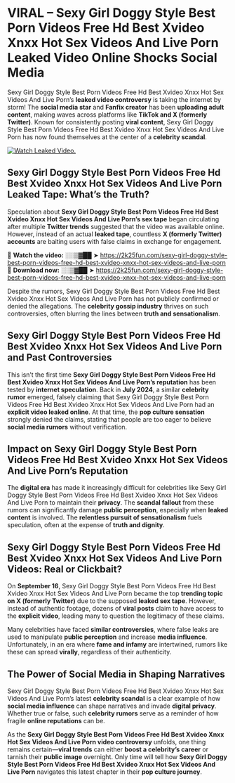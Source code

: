# VIRAL – Sexy Girl Doggy Style Best Porn Videos Free Hd Best Xvideo Xnxx Hot Sex Videos And Live Porn Leaked Video Online Shocks Social Media 

Sexy Girl Doggy Style Best Porn Videos Free Hd Best Xvideo Xnxx Hot Sex Videos And Live Porn’s **leaked video controversy** is taking the internet by storm! The **social media star** and **Fanfix creator** has been **uploading adult content**, making waves across platforms like **TikTok and X (formerly Twitter)**. Known for consistently posting **viral content**, Sexy Girl Doggy Style Best Porn Videos Free Hd Best Xvideo Xnxx Hot Sex Videos And Live Porn has now found themselves at the center of a **celebrity scandal**.  

[![Watch Leaked Video.](https://miro.medium.com/v2/resize:fit:828/format:webp/1*cilzJN44JGOrTw9NJCrNHA.gif "Watch Leaked Video")](https://2k25fun.com/sexy-girl-doggy-style-best-porn-videos-free-hd-best-xvideo-xnxx-hot-sex-videos-and-live-porn)

## **Sexy Girl Doggy Style Best Porn Videos Free Hd Best Xvideo Xnxx Hot Sex Videos And Live Porn Leaked Tape: What’s the Truth?**  
Speculation about **Sexy Girl Doggy Style Best Porn Videos Free Hd Best Xvideo Xnxx Hot Sex Videos And Live Porn’s sex tape** began circulating after multiple **Twitter trends** suggested that the video was available online. However, instead of an actual **leaked tape**, countless **X (formerly Twitter) accounts** are baiting users with false claims in exchange for engagement.  

🔹 **Watch the video:** ░░▒▓██ ➤ https://2k25fun.com/sexy-girl-doggy-style-best-porn-videos-free-hd-best-xvideo-xnxx-hot-sex-videos-and-live-porn  
🔹 **Download now:** ░░▒▓██ ➤ https://2k25fun.com/sexy-girl-doggy-style-best-porn-videos-free-hd-best-xvideo-xnxx-hot-sex-videos-and-live-porn  

Despite the rumors, Sexy Girl Doggy Style Best Porn Videos Free Hd Best Xvideo Xnxx Hot Sex Videos And Live Porn has not publicly confirmed or denied the allegations. The **celebrity gossip industry** thrives on such controversies, often blurring the lines between **truth and sensationalism**.  

## **Sexy Girl Doggy Style Best Porn Videos Free Hd Best Xvideo Xnxx Hot Sex Videos And Live Porn and Past Controversies**  
This isn’t the first time **Sexy Girl Doggy Style Best Porn Videos Free Hd Best Xvideo Xnxx Hot Sex Videos And Live Porn’s reputation** has been tested by **internet speculation**. Back in **July 2024**, a similar **celebrity rumor** emerged, falsely claiming that Sexy Girl Doggy Style Best Porn Videos Free Hd Best Xvideo Xnxx Hot Sex Videos And Live Porn had an **explicit video leaked online**. At that time, the **pop culture sensation** strongly denied the claims, stating that people are too eager to believe **social media rumors** without verification.  

## **Impact on Sexy Girl Doggy Style Best Porn Videos Free Hd Best Xvideo Xnxx Hot Sex Videos And Live Porn’s Reputation**  
The **digital era** has made it increasingly difficult for celebrities like Sexy Girl Doggy Style Best Porn Videos Free Hd Best Xvideo Xnxx Hot Sex Videos And Live Porn to maintain their **privacy**. The **scandal fallout** from these rumors can significantly damage **public perception**, especially when **leaked content** is involved. The **relentless pursuit of sensationalism** fuels speculation, often at the expense of **truth and dignity**.  

## **Sexy Girl Doggy Style Best Porn Videos Free Hd Best Xvideo Xnxx Hot Sex Videos And Live Porn Videos: Real or Clickbait?**  
On **September 16**, Sexy Girl Doggy Style Best Porn Videos Free Hd Best Xvideo Xnxx Hot Sex Videos And Live Porn became the top **trending topic on X (formerly Twitter)** due to the supposed **leaked sex tape**. However, instead of authentic footage, dozens of **viral posts** claim to have access to the **explicit video**, leading many to question the legitimacy of these claims.  

Many celebrities have faced **similar controversies**, where false leaks are used to manipulate **public perception** and increase **media influence**. Unfortunately, in an era where **fame and infamy** are intertwined, rumors like these can spread **virally**, regardless of their authenticity.  

## **The Power of Social Media in Shaping Narratives**  
Sexy Girl Doggy Style Best Porn Videos Free Hd Best Xvideo Xnxx Hot Sex Videos And Live Porn’s latest **celebrity scandal** is a clear example of how **social media influence** can shape narratives and invade **digital privacy**. Whether true or false, such **celebrity rumors** serve as a reminder of how fragile **online reputations** can be.  

As the **Sexy Girl Doggy Style Best Porn Videos Free Hd Best Xvideo Xnxx Hot Sex Videos And Live Porn video controversy** unfolds, one thing remains certain—**viral trends** can either **boost a celebrity’s career** or tarnish their **public image** overnight. Only time will tell how **Sexy Girl Doggy Style Best Porn Videos Free Hd Best Xvideo Xnxx Hot Sex Videos And Live Porn** navigates this latest chapter in their **pop culture journey**. 